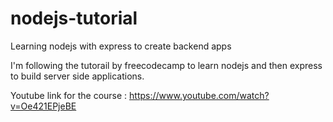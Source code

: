 # nodejs-tutorial
Learning nodejs with express to create backend apps

I'm following the tutorail by freecodecamp to learn nodejs and then express to build server side applications.

Youtube link for the course : https://www.youtube.com/watch?v=Oe421EPjeBE
